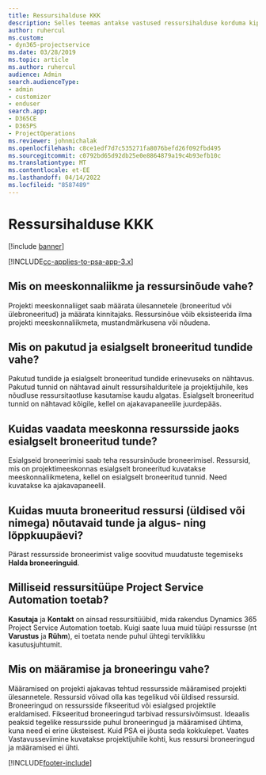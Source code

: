 ```yaml
---
title: Ressursihalduse KKK
description: Selles teemas antakse vastused ressursihalduse korduma kippuvatele küsimustele.
author: ruhercul
ms.custom:
- dyn365-projectservice
ms.date: 03/28/2019
ms.topic: article
ms.author: ruhercul
audience: Admin
search.audienceType:
- admin
- customizer
- enduser
search.app:
- D365CE
- D365PS
- ProjectOperations
ms.reviewer: johnmichalak
ms.openlocfilehash: c8ce1edf7d7c535271fa8076befd26f092fbd495
ms.sourcegitcommit: c0792bd65d92db25e0e8864879a19c4b93efb10c
ms.translationtype: MT
ms.contentlocale: et-EE
ms.lasthandoff: 04/14/2022
ms.locfileid: "8587489"
---
```

# <a name="resource-management-faq"></a>Ressursihalduse KKK

[!include [banner](../includes/psa-now-project-operations.md)]

[!INCLUDE[cc-applies-to-psa-app-3.x](../includes/cc-applies-to-psa-app-3x.md)]

## <a name="what-is-the-difference-between-a-team-member-and-a-resource-requirement"></a>Mis on meeskonnaliikme ja ressursinõude vahe?

Projekti meeskonnaliiget saab määrata ülesannetele (broneeritud või ülebroneeritud) ja määrata kinnitajaks. Ressursinõue võib eksisteerida ilma projekti meeskonnaliikmeta, mustandmärkusena või nõudena. 

## <a name="what-is-the-difference-between-proposed-and-soft-booked-hours"></a>Mis on pakutud ja esialgselt broneeritud tundide vahe?

Pakutud tundide ja esialgselt broneeritud tundide erinevuseks on nähtavus. Pakutud tunnid on nähtavad ainult ressursihalduritele ja projektijuhile, kes nõudluse ressursitaotluse kasutamise kaudu algatas. Esialgselt broneeritud tunnid on nähtavad kõigile, kellel on ajakavapaneelile juurdepääs.

## <a name="how-can-i-see-the-soft-booked-hours-for-resources-on-a-team"></a>Kuidas vaadata meeskonna ressursside jaoks esialgselt broneeritud tunde?

Esialgseid broneerimisi saab teha ressursinõude broneerimisel. Ressursid, mis on projektimeeskonnas esialgselt broneeritud kuvatakse meeskonnaliikmetena, kellel on esialgselt broneeritud tunnid. Need kuvatakse ka ajakavapaneelil.

## <a name="how-do-i-change-the-required-hours-and-the-start-and-end-dates-for-a-resource-generic-or-named-that-i-booked"></a>Kuidas muuta broneeritud ressursi (üldised või nimega) nõutavaid tunde ja algus- ning lõppkuupäevi?

Pärast ressursside broneerimist valige soovitud muudatuste tegemiseks **Halda broneeringuid**.

## <a name="what-resources-types-does-project-service-automation-support"></a>Milliseid ressursitüüpe Project Service Automation toetab?

**Kasutaja** ja **Kontakt** on ainsad ressursitüübid, mida rakendus Dynamics 365 Project Service Automation toetab. Kuigi saate luua muid tüüpi ressursse (nt **Varustus** ja **Rühm**), ei toetata nende puhul ühtegi terviklikku kasutusjuhtumit.

## <a name="what-is-the-difference-between-an-assignment-and-a-booking"></a>Mis on määramise ja broneeringu vahe?

Määramised on projekti ajakavas tehtud ressursside määramised projekti ülesannetele. Ressursid võivad olla kas tegelikud või üldised ressursid. Broneeringud on ressursside fikseeritud või esialgsed projektile eraldamised. Fikseeritud broneeringud tarbivad ressursivõimsust. Ideaalis peaksid tegelike ressursside puhul broneeringud ja määramised ühtima, kuna need ei erine üksteisest. Kuid PSA ei jõusta seda kokkulepet. Vaates Vastavusseviimine kuvatakse projektijuhile kohti, kus ressursi broneeringud ja määramised ei ühti.


[!INCLUDE[footer-include](../includes/footer-banner.md)]
